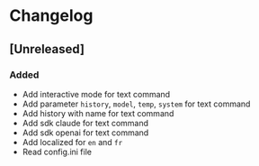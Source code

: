 # Changelog

## [Unreleased]

### Added

* Add interactive mode for text command
* Add parameter `history`, `model`, `temp`, `system` for text command
* Add history with name for text command
* Add sdk claude for text command
* Add sdk openai for text command
* Add localized for `en` and `fr`
* Read config.ini file

